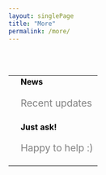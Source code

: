 ```yaml
---
layout: singlePage
title: "More"
permalink: /more/
---
```

<br>
<br>
<table class="table table-hover">
  <tr>
    <td class="col-md-3"><a href="/news/"><i class="fa fa-3x fa-newspaper-o"></i></a></td>
    <td style="vertical-align:middle;" ><a href="/news/" style="text-decoration: none;color: black;"><strong>News</strong><p style="color:grey;font-size:1.2rem">Recent updates</p> </a></td>
  </tr>
  <tr>
    <td class="col-md-3"><a href="/just-ask/"> 	<i class="fa fa-3x fa-comments"></i> </a></td>
    <td  style="vertical-align:middle;"> <a href="/just-ask/" style="text-decoration: none;color: black;"><strong>Just ask!</strong><p style="color:grey;font-size:1.2rem">Happy to help :)</p> </a></td>
  </tr>
</table>
